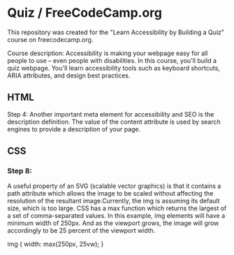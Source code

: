 # Quiz  / FreeCodeCamp.org

This repository was created for the "Learn Accessibility by Building a Quiz" course on freecodecamp.org.

Course description:
  Accessibility is making your webpage easy for all people to use – even people with disabilities. In this course, you'll build a quiz webpage. You'll learn accessibility tools such as keyboard shortcuts, ARIA attributes, and design best practices.

## HTML

Step 4: Another important meta element for accessibility and SEO is the description definition. The value of the content attribute is used by search engines to provide a description of your page.

  <meta name="description" content="quiz">

## CSS

### Step 8: 
A useful property of an SVG (scalable vector graphics) is that it contains a path attribute which allows the image to be scaled without affecting the resolution of the resultant image.Currently, the img is assuming its default size, which is too large. CSS has a max function which returns the largest of a set of comma-separated values. In this example, img elements will have a minimum width of 250px. And as the viewport grows, the image will grow accordingly to be 25 percent of the viewport width.

  img {
    width: max(250px, 25vw);
  }
